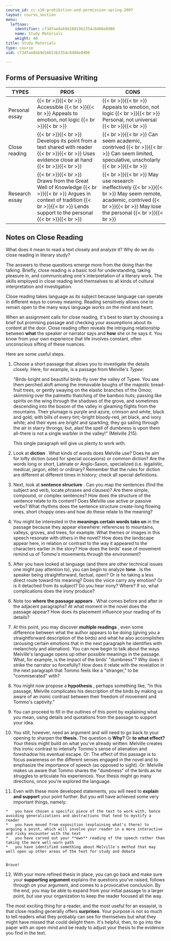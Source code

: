 ```yaml
---
course_id: cc-s10-prohibition-and-permission-spring-2007
layout: course_section
menu:
  leftnav:
    identifier: cf3dfae0ab9d16013b2354c8406e0d06
    name: Study Materials
    weight: 40
title: Study Materials
type: course
uid: cf3dfae0ab9d16013b2354c8406e0d06

---
```


Forms of Persuasive Writing
---------------------------

| TYPES | PROS | CONS |
| --- | --- | --- |
| Personal essay |  {{< br >}}{{< br >}} Accessible {{< br >}}{{< br >}} Appeals to emotion, not logic {{< br >}}{{< br >}}  |  {{< br >}}{{< br >}} Appeals to emotion, not logic {{< br >}}{{< br >}} Personal, not universal {{< br >}}{{< br >}}  |
| Close reading |  {{< br >}}{{< br >}} Develops its point from a text shared with reader {{< br >}}{{< br >}} Uses evidence close at hand {{< br >}}{{< br >}}  |  {{< br >}}{{< br >}} Can seem academic, contrived {{< br >}}{{< br >}} Can seem limited, speculative, unscholarly {{< br >}}{{< br >}}  |
| Research essay |  {{< br >}}{{< br >}} Draws from the Great Well of Knowledge {{< br >}}{{< br >}} Argues in context of tradition {{< br >}}{{< br >}} Lends support to the personal {{< br >}}{{< br >}}  |  {{< br >}}{{< br >}} May use research ineffectively {{< br >}}{{< br >}} May seem remote, academic, contrived {{< br >}}{{< br >}} May lose the personal {{< br >}}{{< br >}}  

Notes on Close Reading
----------------------

What does it mean to read a text closely and analyze it? Why do we do close reading in literary study?

The answers to these questions emerge more from the doing than the talking. Briefly, close reading is a basic tool for understanding, taking pleasure in, and communicating one's interpretation of a literary work. The skills employed in close reading lend themselves to all kinds of cultural interpretation and investigation.

Close reading takes language as its subject because language can operate in different ways to convey meaning. Reading sensitively allows one to remain open to the many ways language works on the mind and heart.

When an assignment calls for close reading, it's best to start by choosing a brief but promising passage and checking your assumptions about its content at the door. Close reading often reveals the intriguing relationship between **what** the speaker or narrator says and **how** she or he says it. You know from your own experience that life involves constant, often unconscious sifting of these nuances.

Here are some useful steps.

1.  Choose a short passage that allows you to investigate the details closely. Here, for example, is a passage from Melville's _Typee_:  
      
    "Birds-bright and beautiful birds-fly over the valley of Typee. You see them perched aloft among the immovable boughs of the majestic bread-fruit trees, or gently swaying on the elastic branches of the Omoo; skimming over the palmetto thatching of the bamboo huts; passing like spirits on the wing through the shadows of the grove, and sometimes descending into the bosom of the valley in gleaming flights from the mountains. Their plumage is purple and azure, crimson and white, black and gold; with bills of every tint;-bright bloody-red, jet black, and ivory white; and their eyes are bright and sparkling; they go sailing through the air in starry throngs; but, alas! the spell of dumbness is upon them all-there is not a single warbler in the valley!" (Melville 215).  
      
    This single paragraph will give us plenty to work with.  
    
2.  Look at **diction** . What kinds of words does Melville use? Does he aim for lofty diction (used for special occasions) or common diction? Are the words long or short, Latinate or Anglo-Saxon, specialized (i.e. legalistic, medical, jargon, elite) or ordinary? Remember that the rules for diction are different at different times in history; check all special definitions.  
    
3.  Next, look at **sentence structure** . Can you map the sentences (find the subject and verb, locate phrases and clauses)? Are there simple, compound, or complex sentences? How does the structure of the sentence relate to its content? Does Melville use active or passive verbs? What rhythms does the sentence structure create-long flowing ones, short choppy ones-and how do these relate to the meaning?  
    
4.  You might be interested in the **meanings certain words take on** in the passage because they appear elsewhere: references to mountains, valleys, groves, and trees, for example. What themes or images in this speech resonate with others in the novel? How does the landscape appear here, in relation or contrast to the way it appeared to the characters earlier in the story? How does the birds' ease of movement remind us of Tommo's movements through the environment?  
    
5.  After you have looked at language (and there are other technical issues one might pay attention to), you can begin to analyze **tone** . Is the speaker being straightforward, factual, open? Or is he taking a less direct route toward his meaning? Does the voice carry any emotion? Or is it detached from its subject? Do you hear irony? Where? If so, what complications does the irony produce?  
    
6.  Note too **where the passage appears** . What comes before and after in the adjacent paragraphs? At what moment in the novel does the passage appear? How does its placement influence your reading of its details?  
    
7.  At this point, you may discover **multiple readings** , even some difference between what the author appears to be doing (giving you a straightforward description of the birds) and what he also accomplishes (arousing certain emotions that in the next paragraph he identifies with melancholy and alienation). You can now begin to talk about the ways Melville's language opens up other possible meanings in the passage. What, for example, is the impact of the birds' "dumbness"? Why does it strike the narrator so forcefully? How does it relate with the revelation in the next paragraph that Tommo feels like a "stranger," to be "commiserated" with?  
    
8.  You might now propose a **hypothesis** , perhaps something like, "In this passage, Melville complicates his description of the birds by making us aware of an ironic contrast between their freedom of movement and Tommo's captivity."  
    
9.  You can proceed to fill in the outlines of this point by explaining what you mean, using details and quotations from the passage to support your idea.  
    
10.  You still, however, need an argument and will need to go back to your opening to sharpen the **thesis**. The question is **Why?** Or **to what effect?** Your thesis might build on what you've already written: Melville creates this ironic contrast to intensify Tommo's sense of alienation and foreshadow his eventual escape. Or: The effect of this passage is to focus awareness on the different senses engaged in the novel and to emphasize the importance of speech (as opposed to sight). Or: Melville makes us aware that Tommo shares the "dumbness" of the birds as he struggles to articulate his experiences. Your thesis might go many directions, once you're explored the language.  
    
11.  Even with these more developed statements, you will need to **explain and support** your point further. But you will have achieved some very important things, namely:  
      
    
    *   you have chosen a specific piece of the text to work with, hence avoiding generalizations and abstractions that tend to mystify a reader
    *   you have moved from exposition (explaining what's there) to arguing a point, which will involve your reader in a more interactive and risky encounter with the text
    *   you have carved out your **own** reading of the speech rather than taking the more well-worn path
    *   you have identified something about Melville's method that may well open up other areas of the text for study and debate
    
      
    Bravo!  
    
12.  With your more refined thesis in place, you can go back and make sure your **supporting argument** explains the questions you've raised, follows through on your argument, and comes to a provocative conclusion. By the end, you may be able to expand from your initial passage to a larger point, but use your organization to keep the reader focused all the way.

The most exciting thing for a reader, and the most useful for an essayist, is that close reading generally offers **surprises**. Your purpose is not so much to tell readers what they probably can see for themselves but what they might have missed that could delight them. It's helpful, then, to go into the paper with an open mind and be ready to adjust your thesis to the evidence you find in the text.